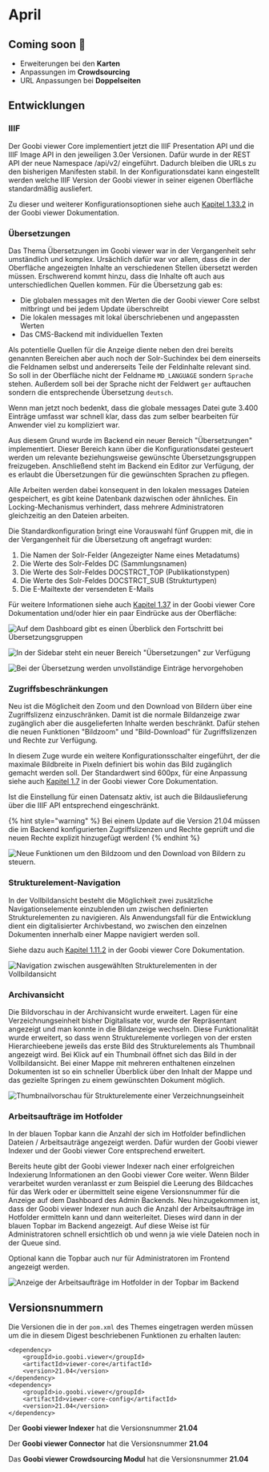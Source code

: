 # April

## Coming soon 🚀

* Erweiterungen bei den **Karten**
* Anpassungen im **Crowdsourcing**
* URL Anpassungen bei **Doppelseiten**

## Entwicklungen

### IIIF

Der Goobi viewer Core implementiert jetzt die IIIF Presentation API und die IIIF Image API in den jeweiligen 3.0er Versionen. Dafür wurde in der REST API der neue Namespace /api/v2/ eingeführt. Dadurch bleiben die URLs zu den bisherigen Manifesten stabil. In der Konfigurationsdatei kann eingestellt werden welche IIIF Version der Goobi viewer in seiner eigenen Oberfläche standardmäßig ausliefert.

Zu dieser und weiterer Konfigurationsoptionen siehe auch [Kapitel 1.33.2](http://docs.goobi.io/goobi-viewer-de/conf/1/33/2) in der Goobi viewer Dokumentation.

### Übersetzungen

Das Thema Übersetzungen im Goobi viewer war in der Vergangenheit sehr umständlich und komplex. Ursächlich dafür war vor allem, dass die in der Oberfläche angezeigten Inhalte an verschiedenen Stellen übersetzt werden müssen. Erschwerend kommt hinzu, dass die Inhalte oft auch aus unterschiedlichen Quellen kommen. Für die Übersetzung gab es:

* Die globalen messages mit den Werten die der Goobi viewer Core selbst mitbringt und bei jedem Update überschreibt
* Die lokalen messages mit lokal überschriebenen und angepassten Werten
* Das CMS-Backend mit individuellen Texten

Als potentielle Quellen für die Anzeige diente neben den drei bereits genannten Bereichen aber auch noch der Solr-Suchindex bei dem einerseits die Feldnamen selbst und andererseits Teile der Feldinhalte relevant sind. So soll in der Oberfläche nicht der Feldname `MD_LANGUAGE` sondern `Sprache` stehen. Außerdem soll bei der Sprache nicht der Feldwert `ger` auftauchen sondern die entsprechende Übersetzung `deutsch`.

Wenn man jetzt noch bedenkt, dass die globale messages Datei gute 3.400 Einträge umfasst war schnell klar, dass das zum selber bearbeiten für Anwender viel zu kompliziert war.

Aus diesem Grund wurde im Backend ein neuer Bereich "Übersetzungen" implementiert. Dieser Bereich kann über die Konfigurationsdatei gesteuert werden um relevante beziehungsweise gewünschte Übersetzungsgruppen freizugeben. Anschließend steht im Backend ein Editor zur Verfügung, der es erlaubt die Übersetzungen für die gewünschten Sprachen zu pflegen.

Alle Arbeiten werden dabei konsequent in den lokalen messages Dateien gespeichert, es gibt keine Datenbank dazwischen oder ähnliches. Ein Locking-Mechanismus verhindert, dass mehrere Administratoren gleichzeitig an den Dateien arbeiten.

Die Standardkonfiguration bringt eine Vorauswahl fünf Gruppen mit, die in der Vergangenheit für die Übersetzung oft angefragt wurden:

1. Die Namen der Solr-Felder \(Angezeigter Name eines Metadatums\) 
2. Die Werte des Solr-Feldes DC \(Sammlungsnamen\) 
3. Die Werte des Solr-Feldes DOCSTRCT\_TOP \(Publikationstypen\) 
4. Die Werte des Solr-Feldes DOCSTRCT\_SUB \(Strukturtypen\) 
5. Die E-Mailtexte der versendeten E-Mails

Für weitere Informationen siehe auch [Kapitel 1.37](https://docs.goobi.io/goobi-viewer-de/conf/1/37) in der Goobi viewer Core Dokumentation und/oder hier ein paar Eindrücke aus der Oberfläche:

![Auf dem Dashboard gibt es einen  &#xDC;berblick den Fortschritt bei &#xDC;bersetzungsgruppen](../.gitbook/assets/21.04_de_translations_dashboard.png)

![In der Sidebar steht ein neuer Bereich &quot;&#xDC;bersetzungen&quot; zur Verf&#xFC;gung](../.gitbook/assets/21.04_de_translations_overview.png)

![Bei der &#xDC;bersetzung werden unvollst&#xE4;ndige Eintr&#xE4;ge hervorgehoben](../.gitbook/assets/21.04_de_translations_entry.png)

### Zugriffsbeschränkungen

Neu ist die Möglicheit den Zoom und den Download von Bildern über eine Zugriffslizenz einzuschränken. Damit ist die normale Bildanzeige zwar zugänglich aber die ausgelieferten Inhalte werden beschränkt. Dafür stehen die neuen Funktionen "Bildzoom" und "Bild-Download" für Zugriffslizenzen und Rechte zur Verfügung.

In diesem Zuge wurde ein weitere Konfigurationsschalter eingeführt, der die maximale Bildbreite in Pixeln definiert bis wohin das Bild zugänglich gemacht werden soll. Der Standardwert sind 600px, für eine Anpassung siehe auch [Kapitel 1.7](https://docs.goobi.io/goobi-viewer-de/conf/1/7) in der Goobi viewer Core Dokumentation.

Ist die Einstellung für einen Datensatz aktiv, ist auch die Bildauslieferung über die IIIF API entsprechend eingeschränkt.

{% hint style="warning" %}
Bei einem Update auf die Version 21.04 müssen die im Backend konfigurierten Zugriffslizenzen und Rechte geprüft und die neuen Rechte explizit hinzugefügt werden!
{% endhint %}

![Neue Funktionen um den Bildzoom und den Download von Bildern zu steuern.](../.gitbook/assets/21.04_de_functions.png)

### Strukturelement-Navigation

In der Vollbildansicht besteht die Möglichkeit zwei zusätzliche Navigationselemente einzublenden um zwischen definierten Strukturelementen zu navigieren. Als Anwendungsfall für die Entwicklung dient ein digitalisierter Archivbestand, wo zwischen den einzelnen Dokumenten innerhalb einer Mappe navigiert werden soll.

Siehe dazu auch [Kapitel 1.11.2](https://docs.goobi.io/goobi-viewer-de/conf/1/11/2) in der Goobi viewer Core Dokumentation.

![Navigation zwischen ausgew&#xE4;hlten Strukturelementen in der Vollbildansicht](../.gitbook/assets/21.04_de_docstructnavigation.png)

### Archivansicht

Die Bildvorschau in der Archivansicht wurde erweitert. Lagen für eine Verzeichnungseinheit bisher Digitalisate vor, wurde der Repräsentant angezeigt und man konnte in die Bildanzeige wechseln. Diese Funktionalität wurde erweitert, so dass wenn Strukturelemente vorliegen von der ersten Hierarchieebene jeweils das erste Bild des Strukturelements als Thumbnail angezeigt wird. Bei Klick auf ein Thumbnail öffnet sich das Bild in der Vollbildansicht. Bei einer Mappe mit mehreren enthaltenen einzelnen Dokumenten ist so ein schneller Überblick über den Inhalt der Mappe und das gezielte Springen zu einem gewünschten Dokument möglich.

![Thumbnailvorschau f&#xFC;r Strukturelemente einer Verzeichnungseinheit](../.gitbook/assets/21.04_de_archivansicht_thumbs.png)



### Arbeitsaufträge im Hotfolder

In der blauen Topbar kann die Anzahl der sich im Hotfolder befindlichen Dateien / Arbeitsauträge angezeigt werden. Dafür wurden der Goobi viewer Indexer und der Goobi viewer Core entsprechend erweitert.

Bereits heute gibt der Goobi viewer Indexer nach einer erfolgreichen Indexierung Informationen an den Goobi viewer Core weiter. Wenn Bilder verarbeitet wurden veranlasst er zum Beispiel die Leerung des Bildcaches für das Werk oder er übermittelt seine eigene Versionsnummer für die Anzeige auf dem Dashboard des Admin Backends. Neu hinzugekommen ist, dass der Goobi viewer Indexer nun auch die Anzahl der Arbeitsaufträge im Hotfolder ermitteln kann und dann weiterleitet. Dieses wird dann in der blauen Topbar im Backend angezeigt. Auf diese Weise ist für Administratoren schnell ersichtlich ob und wenn ja wie viele Dateien noch in der Queue sind.

Optional kann die Topbar auch nur für Administratoren im Frontend angezeigt werden.

![Anzeige der Arbeitsauftr&#xE4;ge im Hotfolder in der Topbar im Backend](../.gitbook/assets/21.04_de_files_in_hotfolder.png)

## Versionsnummern

Die Versionen die in der `pom.xml` des Themes eingetragen werden müssen um die in diesem Digest beschriebenen Funktionen zu erhalten lauten:

```markup
<dependency>
    <groupId>io.goobi.viewer</groupId>
    <artifactId>viewer-core</artifactId>
    <version>21.04</version>
</dependency>
<dependency>
    <groupId>io.goobi.viewer</groupId>
    <artifactId>viewer-core-config</artifactId>
    <version>21.04</version>
</dependency>
```

Der **Goobi viewer Indexer** hat die Versionsnummer **21.04**

Der **Goobi viewer Connector** hat die Versionsnummer **21.04**

Das **Goobi viewer Crowdsourcing Modul** hat die Versionsnummer **21.04**

